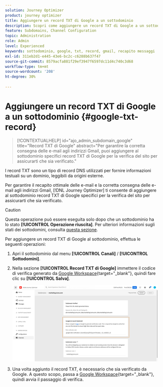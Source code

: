 ```yaml
---
solution: Journey Optimizer
product: journey optimizer
title: Aggiungere un record TXT di Google a un sottodominio
description: Scopri come aggiungere un record TXT di Google a un sottodominio
feature: Subdomains, Channel Configuration
topic: Administration
role: Admin
level: Experienced
keywords: sottodominio, google, txt, record, gmail, recapito messaggi
exl-id: 311eb2d1-e445-43e6-bc2c-c6288b637f47
source-git-commit: 8579acfa881f29ef3947f6597dc11d4c740c3d68
workflow-type: tm+mt
source-wordcount: '208'
ht-degree: 30%

---
```


# Aggiungere un record TXT di Google a un sottodominio {#google-txt-record}

>[!CONTEXTUALHELP]
>id="ajo_admin_subdomain_google"
>title="Record TXT di Google"
>abstract="Per garantire la corretta consegna delle e-mail agli indirizzi Gmail, puoi aggiungere al sottodominio specifici record TXT di Google per la verifica del sito per assicurarti che sia verificato."

I record TXT sono un tipo di record DNS utilizzati per fornire informazioni testuali su un dominio, leggibili da origini esterne.

Per garantire il recapito ottimale delle e-mail e la corretta consegna delle e-mail agli indirizzi Gmail, [!DNL Journey Optimizer] ti consente di aggiungere al sottodominio record TXT di Google specifici per la verifica del sito per assicurarti che sia verificato.

>[!CAUTION]
>
> Questa operazione può essere eseguita solo dopo che un sottodominio ha lo stato **[!UICONTROL Operazione riuscita]**. Per ulteriori informazioni sugli stati dei sottodomini, consulta [questa sezione](about-subdomain-delegation.md#access-delegated-subdomains).

Per aggiungere un record TXT di Google al sottodominio, effettua le seguenti operazioni:

1. Apri il sottodominio dal menu **[!UICONTROL Canali]** / **[!UICONTROL Sottodomini]**.

1. Nella sezione **[!UICONTROL Record TXT di Google]** immettere il codice di verifica generato da [Google Workspace](https://support.google.com/a/answer/183895?hl=it){target="_blank"}<!--G Suite Admin tools-->, quindi fare clic su **[!UICONTROL Salva]**.

   ![](assets/subdomain-google-txt.png)

1. Una volta aggiunto il record TXT, è necessario che sia verificato da Google. A questo scopo, passa a [Google Workspace](https://support.google.com/a/answer/183895?hl=it){target="_blank"}<!--G Suite Admin tools-->, quindi avvia il passaggio di verifica.
